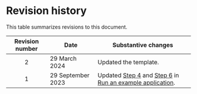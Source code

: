 # Revision history

This table summarizes revisions to this document.

|Revision number|Date|Substantive changes|
|:-------------:|----|-------------------|
|2|29 March 2024|Updated the template.|
|1|29 September 2023|Updated [Step 4](run_an_example_application_imx93_imx93qsb.md#7_3step4) and [Step 6](run_an_example_application_imx93_imx93qsb.md#7_3step6) in [Run an example application](run_an_example_application_imx93_imx93qsb.md).|

